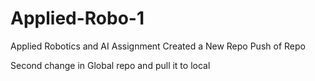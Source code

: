 # Applied-Robo-1
Applied Robotics and AI Assignment 
Created a New Repo 
Push of Repo 

Second change in Global repo and pull it to local 
